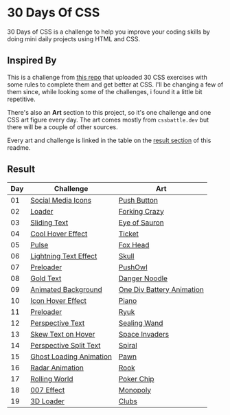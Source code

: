 # 30 Days Of CSS
30 Days of CSS is a challenge to help you improve your coding skills by doing mini daily projects using HTML and CSS.

## Inspired By
This is a challenge from [this repo](https://github.com/MilenaCarecho/30diasDeCSS) that uploaded 30 CSS exercises with some rules to complete them and get better at CSS. I'll be changing a few of them since, while looking some of the challenges, i found it a little bit repetitive.

There's also an **Art** section to this project, so it's one challenge and one CSS art figure every day. The art comes mostly from `cssbattle.dev` but there will be a couple of other sources.

Every art and challenge is linked in the table on the [result section](#result) of this readme.

## Result

| Day | Challenge | Art |
| --- | --------- | --- |
| 01 | [Social Media Icons](https://github.com/MilenaCarecho/30diasDeCSS#desafio-dia-01---%C3%ADcone-de-m%C3%ADdia-social-em-camadas-) | [Push Button](https://cssbattle.dev/play/3) |
| 02 | [Loader](https://github.com/MilenaCarecho/30diasDeCSS#desafio-dia-02---loader-animado-) | [Forking Crazy](https://cssbattle.dev/play/8) |
| 03 | [Sliding Text](https://github.com/MilenaCarecho/30diasDeCSS#desafio-dia-03---mudan%C3%A7a-de-cor-de-texto-quando-entra-em-outra-div-) | [Eye of Sauron](https://cssbattle.dev/play/11) |
| 04 | [Cool Hover Effect](https://github.com/MilenaCarecho/30diasDeCSS#desafio-dia-04---bot%C3%A3o-com-efeito-) | [Ticket](https://cssbattle.dev/play/20) |
| 05 | [Pulse](https://github.com/MilenaCarecho/30diasDeCSS#desafio-dia-05---efeito-pulsar-) | [Fox Head](https://cssbattle.dev/play/41) |
| 06 | [Lightning Text Effect](https://github.com/MilenaCarecho/30diasDeCSS#desafio-dia-06---efeito-lightning-text-) | [Skull](https://cssbattle.dev/play/56) |
| 07 | [Preloader](https://github.com/MilenaCarecho/30diasDeCSS#desafio-dia-07---preloader-animado-) | [PushOwl](https://cssbattle.dev/play/69) |
| 08 | [Gold Text](https://codepen.io/TajShireen/pen/LYyOzJL) | [Danger Noodle](https://cssbattle.dev/play/74) |
| 09 | [Animated Background](https://github.com/MilenaCarecho/30diasDeCSS#desafio-dia-14---fundo-de-texto-animado) | [One Div Battery Animation](https://www.youtube.com/watch?v=Dp5NUblT5gQ) |
| 10 | [Icon Hover Effect](https://github.com/MilenaCarecho/30diasDeCSS#desafio-dia-22---icones-com-efeito-) | [Piano](https://cssbattle.dev/play/80) |
| 11 | [Preloader](https://github.com/MilenaCarecho/30diasDeCSS#desafio-dia-24---preloader-animado-) | [Ryuk](https://cssbattle.dev/play/105) |
| 12 | [Perspective Text](https://www.youtube.com/watch?v=LgiadQQM6mo&list=PLbu98QxRH81KxxMclY_ZRmm4Dac-n7cSA) | [Sealing Wand](https://cssbattle.dev/play/107) |
| 13 | [Skew Text on Hover](https://codepen.io/delpher/pen/rrLWEq) | [Space Invaders](https://cssbattle.dev/play/124) |
| 14 | [Perspective Split Text](https://codepen.io/delpher/pen/rrLWEq) | [Spiral](https://cssbattle.dev/play/133) |
| 15 | [Ghost Loading Animation](https://codepen.io/scoooooooby/pen/DLqWYP) | [Pawn](https://cssbattle.dev/play/151) |
| 16 | [Radar Animation](https://css-challenges.com/area-cleared/) | [Rook](https://cssbattle.dev/play/152) |
| 17 | [Rolling World](https://css-challenges.com/rolling-world/) | [Poker Chip](https://cssbattle.dev/play/154) |
| 18 | [007 Effect](https://css-challenges.com/007-world/) | [Monopoly](https://cssbattle.dev/play/157) |
| 19 | [3D Loader](https://www.youtube.com/watch?v=4NGxSz_mi3A&list=PLNCevxogE3fi-EhdiCAfw7MtKI4vKU_vD) | [Clubs](https://cssbattle.dev/play/158) |